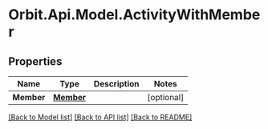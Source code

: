 # Orbit.Api.Model.ActivityWithMember
## Properties

Name | Type | Description | Notes
------------ | ------------- | ------------- | -------------
**Member** | [**Member**](Member.md) |  | [optional] 

[[Back to Model list]](../README.md#documentation-for-models) [[Back to API list]](../README.md#documentation-for-api-endpoints) [[Back to README]](../README.md)

